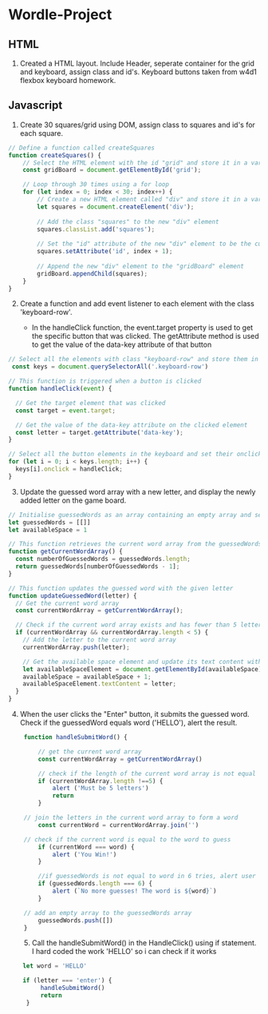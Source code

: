 # Wordle-Project


## HTML

1. Created a HTML layout. Include Header, seperate container for the grid and keyboard, assign class and id's. Keyboard buttons taken from w4d1 flexbox keyboard homework.


## Javascript

1. Create 30 squares/grid using DOM, assign class to squares and id's for each square.
```js
// Define a function called createSquares
function createSquares() {
    // Select the HTML element with the id "grid" and store it in a variable called gridBoard
    const gridBoard = document.getElementById('grid');

    // Loop through 30 times using a for loop
    for (let index = 0; index < 30; index++) {
        // Create a new HTML element called "div" and store it in a variable called squares
        let squares = document.createElement('div');
        
        // Add the class "squares" to the new "div" element
        squares.classList.add('squares');
        
        // Set the "id" attribute of the new "div" element to be the current value of the "index" variable plus 1
        squares.setAttribute('id', index + 1);
        
        // Append the new "div" element to the "gridBoard" element
        gridBoard.appendChild(squares);
    }
}

```
2. Create a function and add event listener to each element with the class 'keyboard-row'.
   
   * In the handleClick function, the event.target property is used to get the specific button that was clicked. The getAttribute method is used to get the value of the data-key attribute of that button
  
```js
// Select all the elements with class "keyboard-row" and store them in the keys variable
 const keys = document.querySelectorAll('.keyboard-row')

// This function is triggered when a button is clicked
function handleClick(event) {

  // Get the target element that was clicked
  const target = event.target;

  // Get the value of the data-key attribute on the clicked element
  const letter = target.getAttribute('data-key');
}

// Select all the button elements in the keyboard and set their onclick handler to the handleClick function
for (let i = 0; i < keys.length; i++) {
  keys[i].onclick = handleClick;
}
```

3. Update the guessed word array with a new letter, and display the newly added letter on the game board.

```js
// Initialise guessedWords as an array containing an empty array and set availableSpace to 1
let guessedWords = [[]]
let availableSpace = 1

// This function retrieves the current word array from the guessedWords array
function getCurrentWordArray() {
  const numberOfGuessedWords = guessedWords.length;
  return guessedWords[numberOfGuessedWords - 1];
}

// This function updates the guessed word with the given letter
function updateGuessedWord(letter) {
  // Get the current word array
  const currentWordArray = getCurrentWordArray();

  // Check if the current word array exists and has fewer than 5 letters
  if (currentWordArray && currentWordArray.length < 5) {
    // Add the letter to the current word array
    currentWordArray.push(letter);

    // Get the available space element and update its text content with the letter
    let availableSpaceElement = document.getElementById(availableSpace);
    availableSpace = availableSpace + 1;
    availableSpaceElement.textContent = letter;
  }
}
```

4. When the user clicks the "Enter" button, it submits the guessed word. Check if the guessedWord equals word ('HELLO'), alert the result.
   
   ```js
    function handleSubmitWord() {

        // get the current word array
        const currentWordArray = getCurrentWordArray()

        // check if the length of the current word array is not equal to 5
        if (currentWordArray.length !==5) {
            alert ('Must be 5 letters')
            return
        }

    // join the letters in the current word array to form a word
        const currentWord = currentWordArray.join('')

    // check if the current word is equal to the word to guess  
        if (currentWord === word) {
            alert ('You Win!')
        }

        //if guessedWords is not equal to word in 6 tries, alert user the correct word
        if (guessedWords.length === 6) {
            alert (`No more guesses! The word is ${word}`)
        }

    // add an empty array to the guessedWords array
        guessedWords.push([])
    }
   ```

   5. Call the handleSubmitWord() in the HandleClick() using if statement. I hard coded the work 'HELLO' so i can check if it works

```js
    let word = 'HELLO'

    if (letter === 'enter') {
         handleSubmitWord()
         return
     }
```